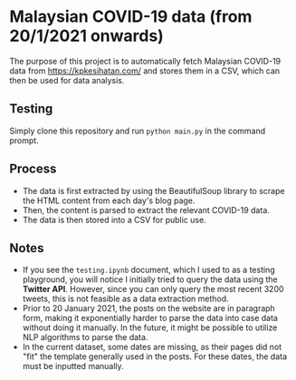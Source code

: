 # Malaysian COVID-19 data (from 20/1/2021 onwards)

The purpose of this project is to automatically fetch Malaysian COVID-19 data from https://kpkesihatan.com/ and stores them in a CSV, 
which can then be used for data analysis.

## Testing

Simply clone this repository and run ```python main.py``` in the command prompt.

## Process
- The data is first extracted by using the BeautifulSoup library to
scrape the HTML content from each day's blog page.
- Then, the content is parsed to extract the relevant COVID-19 data.
- The data is then stored into a CSV for public use.

## Notes
- If you see the ```testing.ipynb``` document, which I used to as a testing
playground, you will notice I initially tried to query
the data using the **Twitter API**. However, since you can only query the most recent
3200 tweets, this is not feasible as a data extraction method.
- Prior to 20 January 2021, the posts on the website are in paragraph form, making it
exponentially harder to parse the data into case data without doing it manually. 
In the future, it might be possible to utilize NLP algorithms to parse the data.
- In the current dataset, some dates are missing, as their pages did not "fit" the
template generally used in the posts. For these dates, the data must be inputted manually.
